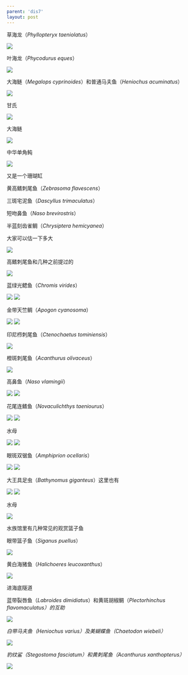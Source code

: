 ```yaml
---
parent: 'dis7'
layout: post
---
```

草海龙（<i>Phyllopteryx taeniolatus</i>）

<img class='disc' src='https://i.postimg.cc/rsFgCFNN/427.jpg'>

叶海龙（<i>Phycodurus eques</i>）

<img class='disc' src='https://i.postimg.cc/d194yTr0/428.jpg'>

大海鲢（<i>Megalops cyprinoides</i>）和普通马夫鱼（<i>Heniochus acuminatus</i>）

<img class='disc' src='https://i.postimg.cc/Kzb0j5KV/429.jpg'>

甘氏

<img class='disc' src='https://i.postimg.cc/HLXSTNLX/430.jpg'>

大海鲢

<img class='disc' src='https://i.postimg.cc/HnZzSDSD/431.jpg'>

中华单角鲀

<img class='disc' src='https://i.postimg.cc/Pf2SfYd3/432.jpg'>

又是一个珊瑚缸

黄高鳍刺尾鱼（<i>Zebrasoma flavescens</i>）

三斑宅泥鱼（<i>Dascyllus trimaculatus</i>）

短吻鼻鱼（<i>Naso brevirostris</i>）

半蓝刻齿雀鲷（<i>Chrysiptera hemicyanea</i>）

大家可以估一下多大

<img class='disc' src='https://i.postimg.cc/sDxwMxXV/433.jpg'>

高鳍刺尾鱼和几种之前提过的

<img class='disc' src='https://i.postimg.cc/hPYMTnzV/434.jpg'>

蓝绿光鳃鱼（<i>Chromis virides</i>）

<img class='disc' src='https://i.postimg.cc/MG7YCjsY/435.jpg'>

<img class='disc' src='https://i.postimg.cc/XJng47m6/436.jpg'>

金带天竺鲷（<i>Apogon cyanosoma</i>）

<img class='disc' src='https://i.postimg.cc/Mpj5YLVN/437.jpg'>

<img class='disc' src='https://i.postimg.cc/QMGbYqqt/438.jpg'>

印尼栉刺尾鱼（<i>Ctenochaetus tominiensis</i>）

<img class='disc' src='https://i.postimg.cc/LXv3XFFY/439.jpg'>

橙斑刺尾鱼（<i>Acanthurus olivaceus</i>）

<img class='disc' src='https://i.postimg.cc/SRs7Y1mZ/440.jpg'>

高鼻鱼（<i>Naso vlamingii</i>）

<img class='disc' src='https://i.postimg.cc/KjH7P7zm/441.jpg'>

<img class='disc' src='https://i.postimg.cc/44L1RG1j/442.jpg'>

花尾连鳍鱼（<i>Novaculichthys taeniourus</i>）

<img class='disc' src='https://i.postimg.cc/jjbH4Ssn/443.jpg'>

<img class='disc' src='https://i.postimg.cc/RZf1tHzz/444.jpg'>

水母

<img class='disc' src='https://i.postimg.cc/tCsNXcSJ/445.jpg'>

<img class='disc' src='https://i.postimg.cc/fT1jkvpK/446.jpg'>

眼斑双锯鱼（<i>Amphiprion ocellaris</i>）

<img class='disc' src='https://i.postimg.cc/yNyFQCdQ/447.jpg'>

<img class='disc' src='https://i.postimg.cc/636CFb49/448.jpg'>

大王具足虫（<i>Bathynomus giganteus</i>）这里也有

<img class='disc' src='https://i.postimg.cc/B6h23522/449.jpg'>

<img class='disc' src='https://i.postimg.cc/d3LrV79p/450.jpg'>

水母

<img class='disc' src='https://i.postimg.cc/5yTvYx70/451.jpg'>

水族馆里有几种常见的观赏篮子鱼

眼带篮子鱼（<i>Siganus puellus</i>）

<img class='disc' src='https://i.postimg.cc/QNycnb83/452.jpg'>

黄白海猪鱼（<i>Halichoeres leucoxanthus</i>）

<img class='disc' src='https://i.postimg.cc/vHx5RVT6/453.jpg'>

进海底隧道

蓝带裂唇鱼（<i>Labroides dimidiatus</i>）和黄斑胡椒鲷（<i>Plectorhinchus flavomaculatus<i>）的互助

<img class='disc' src='https://i.postimg.cc/2SphCSL9/454.jpg'>

白带马夫鱼（<i>Heniochus varius</i>）及美蝴蝶鱼（<i>Chaetodon wiebeli</i>）

<img class='disc' src='https://i.postimg.cc/Dwqs03qv/455.jpg'>

豹纹鲨（<i>Stegostoma fasciatum<i>）和黄刺尾鱼（<i>Acanthurus xanthopterus</i>）

<img class='disc' src='https://i.postimg.cc/7LwzTtVg/456.jpg'>
